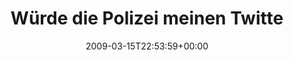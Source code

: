 ---
retweeted: false
source: <a href="http://twitter.com" rel="nofollow">Twitter Web Client</a>
entities:
  hashtags:
  - text: twittered
    indices:
    - '99'
    - '109'
  symbols: []
  user_mentions: []
  urls: []
display_text_range:
- '0'
- '117'
favorite_count: '0'
id_str: '1333473393'
truncated: false
retweet_count: '0'
id: '1333473393'
created_at: Sun Mar 15 22:53:59 +0000 2009
favorited: false
full_text: 'Würde die Polizei meinen Twitterfeed auswerten, hätte ich schon so einige
  Punkte, merk ich grad... #twittered-driving'
lang: de
tags:
- twittered
- pesos:twitter
date: '2009-03-15T22:53:59+00:00'
src: https://twitter.com/bascht/status/1333473393
original_url: https://twitter.com/bascht/status/1333473393
type: twitter_tweet
text: 'Würde die Polizei meinen Twitterfeed auswerten, hätte ich schon so einige Punkte,
  merk ich grad... #twittered-driving'
title: Würde die Polizei meinen Twitte

---